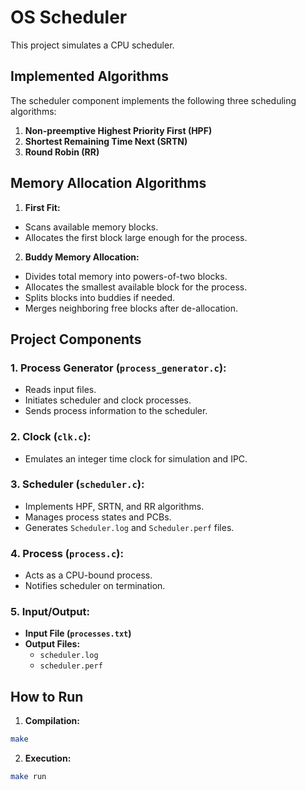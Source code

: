 # OS Scheduler

This project simulates a CPU scheduler.

## Implemented Algorithms

The scheduler component implements the following three scheduling algorithms:

1. **Non-preemptive Highest Priority First (HPF)**
2. **Shortest Remaining Time Next (SRTN)**
3. **Round Robin (RR)**

## Memory Allocation Algorithms

1. **First Fit:**
  - Scans available memory blocks.
  - Allocates the first block large enough for the process.

2. **Buddy Memory Allocation:**
  - Divides total memory into powers-of-two blocks.
  - Allocates the smallest available block for the process.
  - Splits blocks into buddies if needed.
  - Merges neighboring free blocks after de-allocation.


## Project Components

### 1. Process Generator (`process_generator.c`):
- Reads input files.
- Initiates scheduler and clock processes.
- Sends process information to the scheduler.

### 2. Clock (`clk.c`):
- Emulates an integer time clock for simulation and IPC.

### 3. Scheduler (`scheduler.c`):
- Implements HPF, SRTN, and RR algorithms.
- Manages process states and PCBs.
- Generates `Scheduler.log` and `Scheduler.perf` files.

### 4. Process (`process.c`):
- Acts as a CPU-bound process.
- Notifies scheduler on termination.

### 5. Input/Output:
- **Input File (`processes.txt`)**
- **Output Files:**
   - `scheduler.log` 
   - `scheduler.perf`

## How to Run

1. **Compilation:**
```bash
make
```

2. **Execution:**
```bash
make run
```